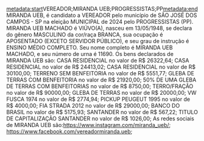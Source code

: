 <metadata:start>VEREADOR;MIRANDA UEB;PROGRESSISTAS;PP<metadata:end>
MIRANDA UEB, é candidato a VEREADOR pelo município de SÃO JOSÉ DOS CAMPOS - SP na eleição MUNICIPAL de 2024 pelo PROGRESSISTAS (PP). MIRANDA UEB MACHADO é VIÚVO(A), nasceu em 13/05/1948, se declara do gênero MASCULINO da cor/raça BRANCA, sua ocupação é APOSENTADO (EXCETO SERVIDOR PÚBLICO), e seu grau de instrução é ENSINO MÉDIO COMPLETO. Seu nome completo é MIRANDA UEB MACHADO, e seu número de urna é 11690.
Os bens declarados de MIRANDA UEB são: CASA RESIDENCIAL no valor de R$ 26322,64; CASA RESIDENCIAL no valor de R$ 24413,02; CASA RESIDENCIAL no valor de R$ 30100,00; TERRENO SEM BENFEITORIA no valor de R$ 5551,77; GLEBA DE TERRAS COM BENFEITORIA no valor de R$ 21920,00; 50% DE UMA GLEBA DE TERRAS COM BENFEITORIAS no valor de R$ 8750,00; TERRO/FRAÇÃO no valor de R$ 90000,00; GLEBA DE TERRAS  no valor de R$ 20000,00; VW FUSCA 1974 no valor de R$ 2774,94; PICKUP PEUGEUT 1995 no valor de R$ 4000,00; FIA STRADA 2012 no valor de R$ 29000,00; BANCO DO BRASIL no valor de R$ 5175,93; SANTANDER no valor de R$ 567,22; TITULO DE CAPITALIZAÇÃO SANTANDER no valor de R$ 1026,00; 
As redes sociais de MIRANDA UEB são:https://www.instagram.com/miranda_ueb/; https://www.facebook.com/vereadormiranda.ueb;